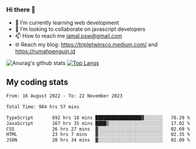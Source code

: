 ### Hi there 👋

<!--
**padepokanpenguin/padepokanpenguin** is a ✨ _special_ ✨ repository because its `README.md` (this file) appears on your GitHub profile.
-->

- 🌱 I’m currently learning  web development
- 👯 I’m looking to collaborate on javascript developers
- 📫 How to reach me jamal.psw@gmail.com
- 🌐 Reach my blog:
   https://tripletwinsco.medium.com/ and
   https://rumahpenguin.id

![Anurag's github stats](https://github-readme-stats.vercel.app/api?username=padepokanpenguin&count_private=true&disable_animations=false&show_icons=true&theme=default)
[![Top Langs](https://github-readme-stats.vercel.app/api/top-langs/?username=padepokanpenguin&theme=default&layout=compact)](https://github.com/padepokanpenguin)

## My coding stats

<!--START_SECTION:waka-->

```txt
From: 16 August 2022 - To: 22 November 2023

Total Time: 984 hrs 57 mins

TypeScript       692 hrs 18 mins █████████████████▓░░░░░░░   70.29 %
JavaScript       167 hrs 35 mins ████▒░░░░░░░░░░░░░░░░░░░░   17.02 %
CSS              26 hrs 27 mins  ▓░░░░░░░░░░░░░░░░░░░░░░░░   02.69 %
HTML             23 hrs 7 mins   ▓░░░░░░░░░░░░░░░░░░░░░░░░   02.35 %
JSON             20 hrs 34 mins  ▓░░░░░░░░░░░░░░░░░░░░░░░░   02.09 %
```

<!--END_SECTION:waka-->


